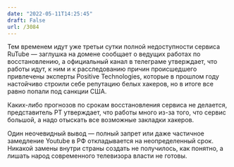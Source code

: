 ```yaml
---
date: "2022-05-11T14:25:45"
draft: False
url: /3084
---
```


Тем временем идут уже третьи сутки полной недоступности сервиса RuTube — заглушка на домене сообщает о ведущих работах по восстановлению, а официальный канал в телеграме утверждает, что работы идут, к ним и к расследованию причин происшедшего привлечены эксперты Positive Technologies, которые в прошлом году настойчиво строили себе репутацию белых хакеров, но в итоге все равно попали под санкции США. 

Каких-либо прогнозов по срокам восстановления сервиса не делается, представитель PT утверждает, что работы много из-за того, что сервис большой, а надо отыскать все возможные закладки хакеров. 

Один неочевидный вывод — полный запрет или даже частичное замедление Youtube в РФ откладывается на неопределенный срок. Никакой замены внутри страны создать не получилось, как понятно, а лишать народ современного телевизора власти не готовы.
